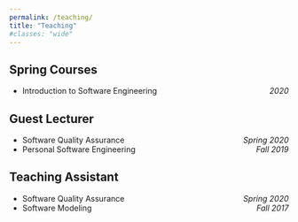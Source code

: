 ```yaml
---
permalink: /teaching/
title: "Teaching"
#classes: "wide"
---
```

## Spring Courses 

- Introduction to Software Engineering  <span style="float:right;"> *2020* </span>

## Guest Lecturer

- Software Quality Assurance  <span style="float:right;"> *Spring 2020* </span>
- Personal Software Engineering <span style="float:right;"> *Fall 2019* </span>

## Teaching Assistant

- Software Quality Assurance  <span style="float:right;"> *Spring 2020* </span>
- Software Modeling                 <span style="float:right;"> *Fall 2017* </span>


